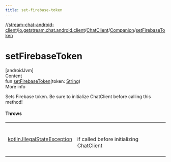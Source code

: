 ```yaml
---
title: set-firebase-token
---
```

//[stream-chat-android-client](../../../../index.md)/[io.getstream.chat.android.client](../../index.md)/[ChatClient](../index.md)/[Companion](index.md)/[setFirebaseToken](setFirebaseToken.md)



# setFirebaseToken  
[androidJvm]  
Content  
fun [setFirebaseToken](setFirebaseToken.md)(token: [String](https://kotlinlang.org/api/latest/jvm/stdlib/kotlin/-string/index.html))  
More info  


Sets Firebase token. Be sure to initialize ChatClient before calling this method!



#### Throws  
  
| | |
|---|---|
| <a name="io.getstream.chat.android.client/ChatClient.Companion/setFirebaseToken/#kotlin.String/PointingToDeclaration/"></a>[kotlin.IllegalStateException](https://kotlinlang.org/api/latest/jvm/stdlib/kotlin/-illegal-state-exception/index.html)| <a name="io.getstream.chat.android.client/ChatClient.Companion/setFirebaseToken/#kotlin.String/PointingToDeclaration/"></a><br/><br/>if called before initializing ChatClient<br/><br/>|
  



